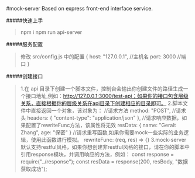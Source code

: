 #mock-server
Based on express front-end interface service.

#####快速上手

> npm i
> npm run api-server

#####服务配置

> 修改 src/config.js 中的配置
> {
> host: "127.0.0.1", //主机名
> port: 3000 //端口
> }

#####创建接口

> 1.在 api 目录下创建一个脚本文件，控制台会输出你创建文件的路径生成一个接口地址,例如：http://127.0.0.1:3000/test-api；如果你的接口包含层级关系，直接根据你的层级关系在api目录下创建相应的目录即可。
> 2.脚本文件中直接返回一个对象，该对象为：
> //请求方法
> method: "POST", 
> //请求头
> headers: {
>    "content-type": "application/json"
> }, 
> //请求响应数据，如果配置了rewriteFunc方法，该属性将无效
> resData: {
>    name: "Geralt Zhang",
>    age: "保密"
> }
> //请求重写函数,如果你需要mock一些实际的业务逻辑，使用此函数进行模拟。
> rewriteFunc: (req, res) => {} 
> 3.mock-server默认支持restful风格，如果你想创建非restful风格的接口，请在你的脚本中引用response模块，并调用响应的方法，例如：
> const response = require("../response");
> const resData = response(200, resBody, "数据获取成功");